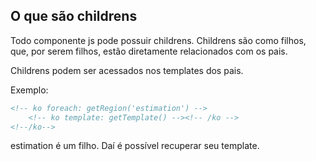 ## O que são childrens

Todo componente js pode possuir childrens. Childrens são como filhos, que, por serem filhos, estão diretamente relacionados com os pais. 

Childrens podem ser acessados nos templates dos pais.

Exemplo:

```html
<!-- ko foreach: getRegion('estimation') -->
    <!-- ko template: getTemplate() --><!-- /ko -->
<!--/ko-->
```

estimation é um filho. Daí é possível recuperar seu template.
